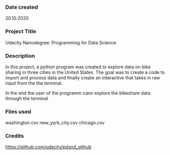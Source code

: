 ### Date created
20.10.2020

### Project Title
Udacity Nanodegree: Programming for Data Science

### Description

In this project, a python program was created to explore data on bike sharing in three cities in the United States. The goal was to create a code to import and process data and finally create an interactive that takes in raw input from the the terminal.

In the end the user of the programm cann explore the bikeshare data through the terminal

### Files used
washington.csv
new_york_city.csv
chicago.csv


### Credits
https://github.com/udacity/pdsnd_github
